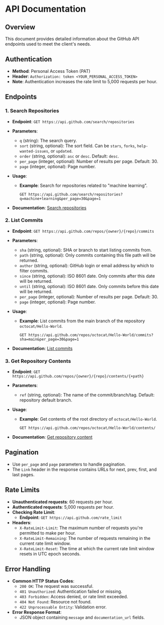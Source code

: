 # API Documentation

## Overview
This document provides detailed information about the GitHub API endpoints used to meet the client's needs.

## Authentication

- **Method**: Personal Access Token (PAT)
- **Header**: `Authorization: token <YOUR_PERSONAL_ACCESS_TOKEN>`
- **Note**: Authentication increases the rate limit to 5,000 requests per hour.

## Endpoints

### 1. Search Repositories

- **Endpoint**: `GET https://api.github.com/search/repositories`
- **Parameters**:
  - `q` (string): The search query.
  - `sort` (string, optional): The sort field. Can be `stars`, `forks`, `help-wanted-issues`, or `updated`.
  - `order` (string, optional): `asc` or `desc`. Default: `desc`.
  - `per_page` (integer, optional): Number of results per page. Default: 30.
  - `page` (integer, optional): Page number.
- **Usage**:
  - **Example**: Search for repositories related to "machine learning".

    ```http
    GET https://api.github.com/search/repositories?q=machine+learning&per_page=30&page=1
    ```

- **Documentation**: [Search repositories](https://docs.github.com/en/rest/search#search-repositories)

### 2. List Commits

- **Endpoint**: `GET https://api.github.com/repos/{owner}/{repo}/commits`
- **Parameters**:
  - `sha` (string, optional): SHA or branch to start listing commits from.
  - `path` (string, optional): Only commits containing this file path will be returned.
  - `author` (string, optional): GitHub login or email address by which to filter commits.
  - `since` (string, optional): ISO 8601 date. Only commits after this date will be returned.
  - `until` (string, optional): ISO 8601 date. Only commits before this date will be returned.
  - `per_page` (integer, optional): Number of results per page. Default: 30.
  - `page` (integer, optional): Page number.
- **Usage**:
  - **Example**: List commits from the main branch of the repository `octocat/Hello-World`.

    ```http
    GET https://api.github.com/repos/octocat/Hello-World/commits?sha=main&per_page=30&page=1
    ```

- **Documentation**: [List commits](https://docs.github.com/en/rest/commits/commits#list-commits)

### 3. Get Repository Contents

- **Endpoint**: `GET https://api.github.com/repos/{owner}/{repo}/contents/{+path}`
- **Parameters**:
  - `ref` (string, optional): The name of the commit/branch/tag. Default: repository default branch.
- **Usage**:
  - **Example**: Get contents of the root directory of `octocat/Hello-World`.

    ```http
    GET https://api.github.com/repos/octocat/Hello-World/contents/
    ```

- **Documentation**: [Get repository content](https://docs.github.com/en/rest/repos/contents#get-repository-content)

## Pagination

- Use `per_page` and `page` parameters to handle pagination.
- The `Link` header in the response contains URLs for next, prev, first, and last pages.

## Rate Limits

- **Unauthenticated requests**: 60 requests per hour.
- **Authenticated requests**: 5,000 requests per hour.
- **Checking Rate Limit**:
  - **Endpoint**: `GET https://api.github.com/rate_limit`
- **Headers**:
  - `X-RateLimit-Limit`: The maximum number of requests you're permitted to make per hour.
  - `X-RateLimit-Remaining`: The number of requests remaining in the current rate limit window.
  - `X-RateLimit-Reset`: The time at which the current rate limit window resets in UTC epoch seconds.

## Error Handling

- **Common HTTP Status Codes**:
  - `200 OK`: The request was successful.
  - `401 Unauthorized`: Authentication failed or missing.
  - `403 Forbidden`: Access denied, or rate limit exceeded.
  - `404 Not Found`: Resource not found.
  - `422 Unprocessable Entity`: Validation error.
- **Error Response Format**:
  - JSON object containing `message` and `documentation_url` fields.
